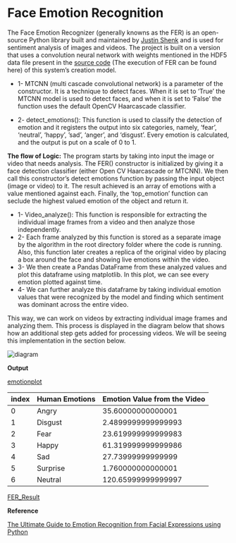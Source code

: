 # Face Emotion Recognition

The Face Emotion Recognizer (generally knowns as the FER) is an open-source Python library built and maintained by [Justin Shenk](https://www.linkedin.com/in/justinshenk/?originalSubdomain=de) and is used for sentiment analysis of images and videos. The project is built on a version that uses a convolution neural network with weights mentioned in the HDF5 data file present in the [source code](https://github.com/justinshenk/fer/tree/master/src/fer/data) (The execution of FER can be found here) of this system’s creation model.

* 1- MTCNN (multi cascade convolutional network) is a parameter of the constructor. It is a technique to detect faces. When it is set to ‘True’ the MTCNN model is used to detect faces, and when it is set to ‘False’ the function uses the default OpenCV Haarcascade classifier.


* 2- detect_emotions(): This function is used to classify the detection of emotion and it registers the output into six categories, namely, ‘fear’, ‘neutral’, ‘happy’, ’sad’, ‘anger’, and ‘disgust’. Every emotion is calculated, and the output is put on a scale of 0 to 1.

**The flow of Logic:** The program starts by taking into input the image or video that needs analysis. The FER() constructor is initialized by giving it a face detection classifier (either Open CV Haarcascade or MTCNN). We then call this constructor’s detect emotions function by passing the input object (image or video) to it. The result achieved is an array of emotions with a value mentioned against each. Finally, the ‘top_emotion’ function can seclude the highest valued emotion of the object and return it.

* 1- Video_analyze(): This function is responsible for extracting the individual image frames from a video and then analyze those independently.
* 2- Each frame analyzed by this function is stored as a separate image by the algorithm in the root directory folder where the code is running. Also, this function later creates a replica of the original video by placing a box around the face and showing live emotions within the video.
* 3- We then create a Pandas DataFrame from these analyzed values and plot this dataframe using matplotlib. In this plot, we can see every emotion plotted against time.
* 4- We can further analyze this dataframe by taking individual emotion values that were recognized by the model and finding which sentiment was dominant across the entire video.

This way, we can work on videos by extracting individual image frames and analyzing them. This process is displayed in the diagram below that shows how an additional step gets added for processing videos. We will be seeing this implementation in the section below.

![diagram](https://miro.medium.com/max/700/1*sw5HvtLvXQJyGs8Ukh0iTQ.png)

**Output**

[emotionplot](https://user-images.githubusercontent.com/22480607/173799703-198e630e-d27b-46b6-bec9-6781fca8a3ae.png)

|index|Human Emotions|Emotion Value from the Video|
|---|---|---|
|0|Angry|35\.60000000000001|
|1|Disgust|2\.4899999999999993|
|2|Fear|23\.619999999999983|
|3|Happy|61\.319999999999986|
|4|Sad|27\.73999999999999|
|5|Surprise|1\.760000000000001|
|6|Neutral|120\.65999999999997|

[FER_Result](https://github.com/fshnkarimi/FaceEmotionRecognition/blob/main/Videos/FER_Output.gif?raw=true)

**Reference**

[The Ultimate Guide to Emotion Recognition from Facial Expressions using Python](https://towardsdatascience.com/the-ultimate-guide-to-emotion-recognition-from-facial-expressions-using-python-64e58d4324ff)
